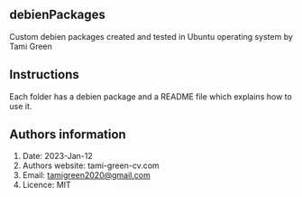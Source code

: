 ## debienPackages
Custom debien packages created  and tested in Ubuntu operating system by Tami Green 
## Instructions 
Each folder has a debien package and a README file which explains how to use it. 
## Authors information
1. Date: 2023-Jan-12
2. Authors website: tami-green-cv.com
3. Email: tamigreen2020@gmail.com
4. Licence: MIT
